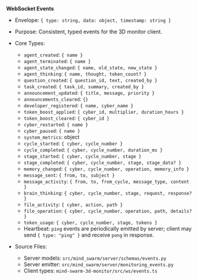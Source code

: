 **WebSocket Events**

- Envelope: `{ type: string, data: object, timestamp: string }`
- Purpose: Consistent, typed events for the 3D monitor client.

- Core Types:
  - `agent_created`: `{ name }`
  - `agent_terminated`: `{ name }`
  - `agent_state_changed`: `{ name, old_state, new_state }`
  - `agent_thinking`: `{ name, thought, token_count? }`
  - `question_created`: `{ question_id, text, created_by }`
  - `task_created`: `{ task_id, summary, created_by }`
  - `announcement_updated`: `{ title, message, priority }`
  - `announcements_cleared`: `{}`
  - `developer_registered`: `{ name, cyber_name }`
  - `token_boost_applied`: `{ cyber_id, multiplier, duration_hours }`
  - `token_boost_cleared`: `{ cyber_id }`
  - `cyber_restarted`: `{ name }`
  - `cyber_paused`: `{ name }`
  - `system_metrics`: object
  - `cycle_started`: `{ cyber, cycle_number }`
  - `cycle_completed`: `{ cyber, cycle_number, duration_ms }`
  - `stage_started`: `{ cyber, cycle_number, stage }`
  - `stage_completed`: `{ cyber, cycle_number, stage, stage_data? }`
  - `memory_changed`: `{ cyber, cycle_number, operation, memory_info }`
  - `message_sent`: `{ from, to, subject }`
  - `message_activity`: `{ from, to, from_cycle, message_type, content }`
  - `brain_thinking`: `{ cyber, cycle_number, stage, request, response? }`
  - `file_activity`: `{ cyber, action, path }`
  - `file_operation`: `{ cyber, cycle_number, operation, path, details? }`
  - `token_usage`: `{ cyber, cycle_number, stage, tokens }`
  - Heartbeat: `ping` events are periodically emitted by server; client may send `{ type: "ping" }` and receive `pong` in response.

- Source Files:
  - Server models: `src/mind_swarm/server/schemas/events.py`
  - Server emitter: `src/mind_swarm/server/monitoring_events.py`
  - Client types: `mind-swarm-3d-monitor/src/ws/events.ts`
